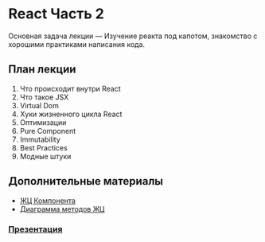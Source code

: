 # React Часть 2

Основная задача лекции — Изучение реакта под капотом, знакомство с хорошими практиками написания кода.

## План лекции
1. Что происходит внутри React
1. Что такое JSX
1. Virtual Dom
1. Хуки жизненного цикла React
1. Оптимизации
1. Pure Component
1. Immutability
1. Best Practices
1. Модные штуки


## Дополнительные материалы
* [ЖЦ Компонента](https://reactjs.org/docs/react-component.html)
* [Диаграмма методов ЖЦ](http://projects.wojtekmaj.pl/react-lifecycle-methods-diagram/)


### [Презентация](https://docs.google.com/presentation/d/1SVgDaH0mcBhHflm0RXYstE4YaCMsZIKyg877M3dyxAA/edit?usp=sharing)
